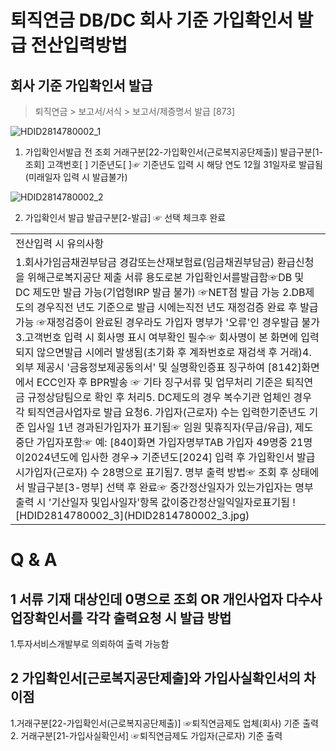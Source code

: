 # 퇴직연금 DB/DC 회사 기준 가입확인서 발급 전산입력방법
## 회사 기준 가입확인서 발급
> 퇴직연금 > 보고서/서식 > 보고서/제증명서 발급 [873]

![HDID2814780002_1](HDID2814780002_1.jpg)

1. 가입확인서발급 전 조회
거래구분[22-가입확인서(근로복지공단제출)]
발급구분[1-조회]
고객번호[ ]
기준년도[ ]☞ 기준년도 입력 시 해당 연도 12월 31일자로 발급됨(미래일자 입력 시 발급불가)

![HDID2814780002_2](HDID2814780002_2.jpg)

2. 가입확인서 발급
발급구분[2-발급]
☞ 선택 체크후 완료

<table><tbody><tr>
<td>
전산입력 시 유의사항</td></tr><tr>
<td>1.회사가임금채권부담금 경감또는산재보험료(임금채권부담금) 환급신청을 위해근로복지공단 제출 서류 용도로본 가입확인서를발급함☞DB 및 DC 제도만 발급 가능(기업형IRP 발급 불가)
☞NET점 발급 가능
2.DB제도의 경우직전 년도 기준으로 발급 시에는직전 년도 재정검증 완료 후 발급 가능
☞재정검증이 완료된 경우라도 가입자 명부가 '오류'인 경우발급 불가
3.고객번호 입력 시 회사명 표시 여부확인 필수☞ 회사명이 본 화면에 입력 되지 않으면발급 시에러 발생됨(초기화 후 계좌번호로 재검색 후 거래)4. 외부 제공시 '금융정보제공동의서' 및 실명확인증표 징구하여 [8142]화면에서 ECC인자 후 BPR발송 ☞ 기타 징구서류 및 업무처리 기준은 퇴직연금 규정상담팀으로 확인 후 처리5. DC제도의 경우 복수기관 업체인 경우 각 퇴직연금사업자로 발급 요청6. 가입자(근로자) 수는 입력한기준년도 기준 입사일 1년 경과된가입자가 표기됨☞ 임원 및휴직자(무급/유급), 제도중단 가입자포함☞ 예: [840]화면 가입자명부TAB 가입자 49명중 21명이2024년도에 입사한 경우→ 기준년도[2024] 입력 후 가입확인서 발급 시가입자(근로자) 수 28명으로 표기됨7. 명부 출력 방법☞ 조회 후 상태에서 발급구분[3-명부] 선택 후 완료☞ 중간정산일자가 있는가입자는 명부 출력 시 '기산일자 및입사일자'항목 값이중간정산일익일자로표기됨
![HDID2814780002_3](HDID2814780002_3.jpg)
</td></tr></tbody>
</table>


# Q & A
## 1 서류 기재 대상인데 0명으로 조회 OR 개인사업자 다수사업장확인서를 각각 출력요청 시 발급 방법
1.투자서비스개발부로 의뢰하여 출력 가능함
## 2 가입확인서[근로복지공단제출]와 가입사실확인서의 차이점
1.거래구분[22-가입확인서(근로복지공단제출)] ☞퇴직연금제도 업체(회사)
기준 출력
2. 거래구분[21-가입사실확인서] ☞퇴직연금제도
가입자(근로자)
기준 출력
